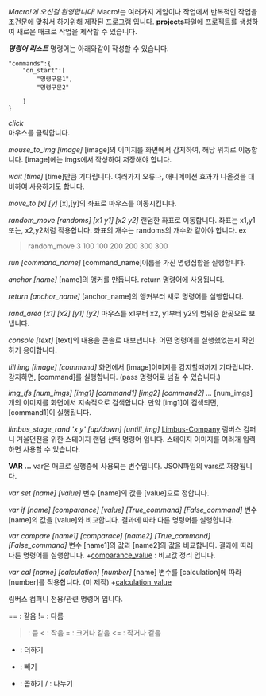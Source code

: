 *Macro!에 오신걸 환영합니다!*
Macro!는 여러가지 게임이나 작업에서 반복적인 작업을 조건문에 맞춰서 하기위해 제작된 프로그램 입니다.
**projects**파일에 프로젝트를 생성하여 새로운 매크로 작업을 제작할 수 있습니다.


***명령어 리스트***
명령어는 아래와같이 작성할 수 있습니다.
```
"commands":{
    "on_start":[
        "명령구문1",
        "명령구문2"

    ]
}
```

*click*<br>
마우스를 클릭합니다.

*mouse_to_img [image]*
[image]의 이미지를 화면에서 감지하여, 해당 위치로 이동합니다. [image]에는 imgs에서 작성하여 저장해야 합니다.

*wait [time]*
[time]만큼 기다립니다. 여러가지 오류나, 애니메이션 효과가 나올것을 대비하여 사용하기도 합니다.

*move_to [x] [y]*
[x],[y]의 좌표로 마우스를 이동시킵니다.

*random_move [randoms] [x1 y1] [x2 y2]*
랜덤한 좌표로 이동합니다. 좌표는 x1,y1 또는, x2,y2처럼 작용합니다. 좌표의 개수는 randoms의 개수와 같아야 합니다.
ex
> random_move 3 100 100 200 200 300 300

*run [command_name]*
[command_name]이름을 가진 명령집합을 실행합니다.

*anchor [name]*
[name]의 앵커를 만듭니다. return 명령어에 사용됩니다.

*return [anchor_name]*
[anchor_name]의 앵커부터 새로 명령어를 실행합니다.

*rand_area [x1] [x2] [y1] [y2]*
마우스를 x1부터 x2, y1부터 y2의 범위중 한곳으로 보냅니다.

*console [text]*
[text]의 내용을 콘솔로 내보냅니다. 어떤 명령어를 실행했었는지 확인하기 용이합니다.

*till img [image] [command]*
화면에서 [image]이미지를 감지할때까지 기다립니다. 감지하면, [command]를 실행합니다. (pass 명령어로 넘길 수 있습니다.)

*img_ifs [num_imgs] [img1] [command1] [img2] [command2] ...*
[num_imgs] 개의 이미지를 화면에서 지속적으로 검색합니다. 만약 [img1]이 검색되면, [command1]이 실행됩니다.

*limbus_stage_rand 'x y' [up/down] [untill_img]*
[Limbus-Company]
림버스 컴퍼니 거울던전을 위한 스테이지 랜덤 선택 명령어 입니다. 스테이지 이미지를 여러개 입력하면 사용할 수 있습니다.

**VAR ...**
var은 매크로 실행중에 사용되는 변수입니다. JSON파일의 vars로 저장됩니다.

*var set [name] [value]*
변수 [name]의 값을 [value]으로 정합니다.

*var if [name] [comparance] [value] [True_command] [False_command]*
변수 [name]의 값을 [value]와 비교합니다. 결과에 따라 다른 명령어를 실행합니다.

*var compare [name1] [comparace] [name2] [True_command] [False_command]*
변수 [name1]의 값과 [name2]의 값을 비교합니다. 결과에 따라 다른 명령어를 실행합니다.
+[comparance_value] : 비교값 정리 입니다.

*var cal [name] [calculation] [number]*
[name] 변수를 [calculation]에 따라 [number]를 적용합니다. (미 제작)
+[calculation_value]

[Limbus-Company]: https://limbuscompany.kr/
림버스 컴퍼니 전용/관련 명령어 입니다.

[comparance_value]: 비교값_정리입니다.
== : 같음
!= : 다름
> : 큼
< : 작음
>= : 크거나 같음
<= : 작거나 같음

[calculation_value]: 계산식_정리입니다.
+ : 더하기
- : 빼기
* : 곱하기
/ : 나누기
